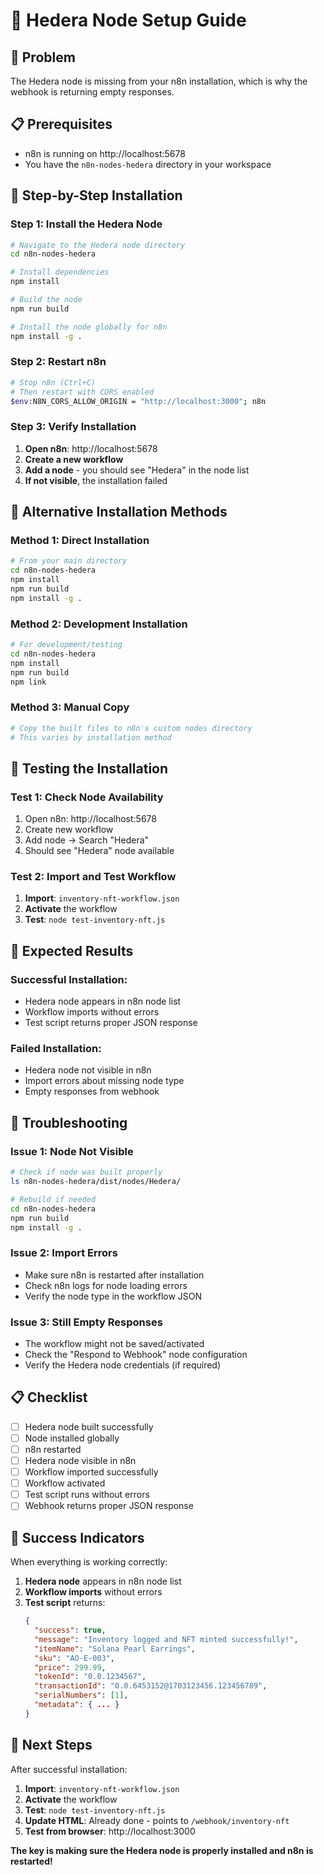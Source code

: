 # 🔧 Hedera Node Setup Guide

## 🎯 Problem
The Hedera node is missing from your n8n installation, which is why the webhook is returning empty responses.

## 📋 Prerequisites
- n8n is running on http://localhost:5678
- You have the `n8n-nodes-hedera` directory in your workspace

## 🚀 Step-by-Step Installation

### Step 1: Install the Hedera Node
```bash
# Navigate to the Hedera node directory
cd n8n-nodes-hedera

# Install dependencies
npm install

# Build the node
npm run build

# Install the node globally for n8n
npm install -g .
```

### Step 2: Restart n8n
```bash
# Stop n8n (Ctrl+C)
# Then restart with CORS enabled
$env:N8N_CORS_ALLOW_ORIGIN = "http://localhost:3000"; n8n
```

### Step 3: Verify Installation
1. **Open n8n**: http://localhost:5678
2. **Create a new workflow**
3. **Add a node** - you should see "Hedera" in the node list
4. **If not visible**, the installation failed

## 🔧 Alternative Installation Methods

### Method 1: Direct Installation
```bash
# From your main directory
cd n8n-nodes-hedera
npm install
npm run build
npm install -g .
```

### Method 2: Development Installation
```bash
# For development/testing
cd n8n-nodes-hedera
npm install
npm run build
npm link
```

### Method 3: Manual Copy
```bash
# Copy the built files to n8n's custom nodes directory
# This varies by installation method
```

## 🧪 Testing the Installation

### Test 1: Check Node Availability
1. Open n8n: http://localhost:5678
2. Create new workflow
3. Add node → Search "Hedera"
4. Should see "Hedera" node available

### Test 2: Import and Test Workflow
1. **Import**: `inventory-nft-workflow.json`
2. **Activate** the workflow
3. **Test**: `node test-inventory-nft.js`

## 🎯 Expected Results

### Successful Installation:
- Hedera node appears in n8n node list
- Workflow imports without errors
- Test script returns proper JSON response

### Failed Installation:
- Hedera node not visible in n8n
- Import errors about missing node type
- Empty responses from webhook

## 🔧 Troubleshooting

### Issue 1: Node Not Visible
```bash
# Check if node was built properly
ls n8n-nodes-hedera/dist/nodes/Hedera/

# Rebuild if needed
cd n8n-nodes-hedera
npm run build
npm install -g .
```

### Issue 2: Import Errors
- Make sure n8n is restarted after installation
- Check n8n logs for node loading errors
- Verify the node type in the workflow JSON

### Issue 3: Still Empty Responses
- The workflow might not be saved/activated
- Check the "Respond to Webhook" node configuration
- Verify the Hedera node credentials (if required)

## 📋 Checklist

- [ ] Hedera node built successfully
- [ ] Node installed globally
- [ ] n8n restarted
- [ ] Hedera node visible in n8n
- [ ] Workflow imported successfully
- [ ] Workflow activated
- [ ] Test script runs without errors
- [ ] Webhook returns proper JSON response

## 🎉 Success Indicators

When everything is working correctly:
1. **Hedera node** appears in n8n node list
2. **Workflow imports** without errors
3. **Test script** returns:
   ```json
   {
     "success": true,
     "message": "Inventory logged and NFT minted successfully!",
     "itemName": "Solana Pearl Earrings",
     "sku": "AO-E-003",
     "price": 299.99,
     "tokenId": "0.0.1234567",
     "transactionId": "0.0.6453152@1703123456.123456789",
     "serialNumbers": [1],
     "metadata": { ... }
   }
   ```

## 🚨 Next Steps

After successful installation:
1. **Import**: `inventory-nft-workflow.json`
2. **Activate** the workflow
3. **Test**: `node test-inventory-nft.js`
4. **Update HTML**: Already done - points to `/webhook/inventory-nft`
5. **Test from browser**: http://localhost:3000

**The key is making sure the Hedera node is properly installed and n8n is restarted!** 